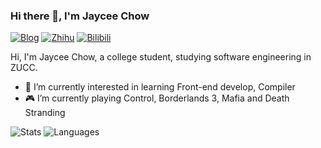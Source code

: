 ### Hi there 👋, I'm Jaycee Chow

[![Blog](https://img.shields.io/badge/Blog-nonlinearthink-blue?logo=hexo&style=flat)](https://nonlinearthink.github.io/)
[![Zhihu](https://img.shields.io/badge/ZhiHu-nonlinearthink-blue?logo=zhihu&style=flat)](https://www.zhihu.com/people/neweden-85)
[![Bilibili](https://img.shields.io/badge/Bilibili-nonlinearthink-blue?logo=bilibili&style=flat)](https://space.bilibili.com/22606472)

Hi, I'm Jaycee Chow, a college student, studying software engineering in ZUCC.

- 🌱 I’m currently interested in learning Front-end develop, Compiler
- 🎮 I’m currently playing Control, Borderlands 3, Mafia and Death Stranding

![Stats](https://github-readme-stats.vercel.app/api?username=nonlinearthink&include_all_commits=true&hide_border=true&theme=graywhite) ![Languages](https://github-readme-stats.vercel.app/api/top-langs/?username=nonlinearthink&&show_icons=true&hide_border=true&theme=graywhite&layout=compact&langs_count=8&exclude_repo=nonlinearthink.github.io)

<!-- ### ✏ Recent Posts -->

<!--
**nonlinearthink/nonlinearthink** is a ✨ _special_ ✨ repository because its `README.md` (this file) appears on your GitHub profile.

Here are some ideas to get you started:

- 🔭 I’m currently working on ...
- 🌱 I’m currently learning ...
- 👯 I’m looking to collaborate on ...
- 🤔 I’m looking for help with ...
- 💬 Ask me about ...
- 📫 How to reach me: ...
- 😄 Pronouns: ...
- ⚡ Fun fact: ...
-->
